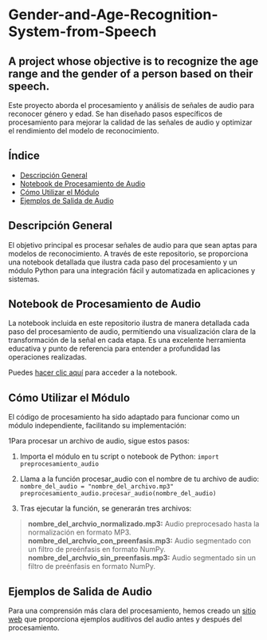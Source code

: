 # Gender-and-Age-Recognition-System-from-Speech
## A project whose objective is to recognize the age range and the gender of a person based on their speech.

Este proyecto aborda el procesamiento y análisis de señales de audio para reconocer género y edad. Se han diseñado pasos específicos de procesamiento para mejorar la calidad de las señales de audio y optimizar el rendimiento del modelo de reconocimiento.

## Índice
- [Descripción General](#descripción-general)
- [Notebook de Procesamiento de Audio](#notebook-de-procesamiento-de-audio)
- [Cómo Utilizar el Módulo](#cómo-utilizar-el-módulo)
- [Ejemplos de Salida de Audio](#ejemplos-de-salida-de-audio)

## Descripción General

El objetivo principal es procesar señales de audio para que sean aptas para modelos de reconocimiento. A través de este repositorio, se proporciona una notebook detallada que ilustra cada paso del procesamiento y un módulo Python para una integración fácil y automatizada en aplicaciones y sistemas.

## Notebook de Procesamiento de Audio

La notebook incluida en este repositorio ilustra de manera detallada cada paso del procesamiento de audio, permitiendo una visualización clara de la transformación de la señal en cada etapa. Es una excelente herramienta educativa y punto de referencia para entender a profundidad las operaciones realizadas.

Puedes [hacer clic aquí](https://github.com/JazminPS/Gender-and-Age-Recognition-System-from-Speech/blob/main/Preprocesamiento.ipynb) para acceder a la notebook.

## Cómo Utilizar el Módulo

El código de procesamiento ha sido adaptado para funcionar como un módulo independiente, facilitando su implementación:

1Para procesar un archivo de audio, sigue estos pasos:

1. Importa el módulo en tu script o notebook de Python:
   ```import preprocesamiento_audio```

2. Llama a la función procesar_audio con el nombre de tu archivo de audio:
    ```nombre_del_audio = "nombre_del_archivo.mp3"```
    ```preprocesamiento_audio.procesar_audio(nombre_del_audio)```

3. Tras ejecutar la función, se generarán tres archivos:

>**nombre_del_archvio_normalizado.mp3:** Audio preprocesado hasta la normalización en formato MP3.
>**nombre_del_archvio_con_preenfasis.mp3:** Audio segmentado con un filtro de preénfasis en formato NumPy.
>**nombre_del_archvio_sin_preenfasis.mp3:** Audio segmentado sin un filtro de preénfasis en formato NumPy.

## Ejemplos de Salida de Audio
Para una comprensión más clara del procesamiento, hemos creado un [sitio web](https://jazminps.github.io/Gender-and-Age-Recognition-System-from-Speech/) que proporciona ejemplos auditivos del audio antes y después del procesamiento.